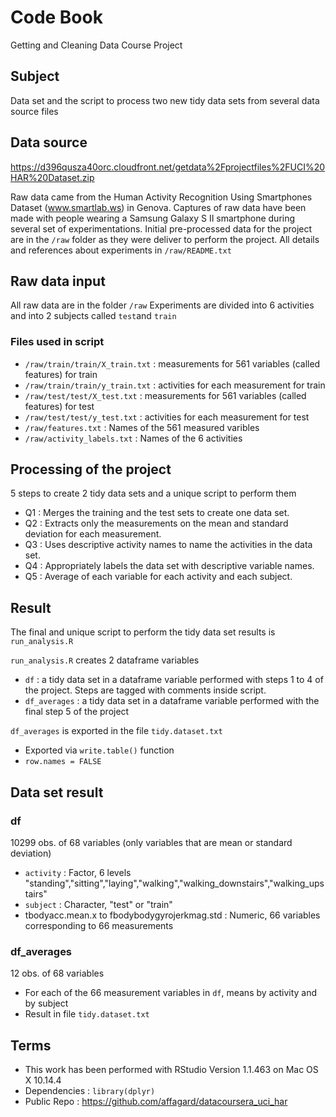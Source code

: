 # Code Book
Getting and Cleaning Data Course Project

## Subject
Data set and the script to process two new tidy data sets from several data source files 

## Data source
https://d396qusza40orc.cloudfront.net/getdata%2Fprojectfiles%2FUCI%20HAR%20Dataset.zip

Raw data came from the Human Activity Recognition Using Smartphones Dataset (www.smartlab.ws) in Genova.
Captures of raw data have been made with people wearing a Samsung Galaxy S II smartphone during several set of experimentations.
Initial pre-processed data for the project are in the ```/raw``` folder as they were deliver to perform the project.
All details and references about experiments in ```/raw/README.txt```

## Raw data input
All raw data are in the folder ```/raw```
Experiments are divided into 6 activities and into 2 subjects called ```test```and ```train```
### Files used in script 
 * ```/raw/train/train/X_train.txt``` : measurements for 561 variables (called features) for train
 * ```/raw/train/train/y_train.txt``` : activities for each measurement for train
 * ```/raw/test/test/X_test.txt``` : measurements for 561 variables (called features) for test
 * ```/raw/test/test/y_test.txt``` : activities for each measurement for test
 * ```/raw/features.txt``` : Names of the 561 measured varibles
 * ```/raw/activity_labels.txt``` : Names of the 6 activities
 
 

## Processing of the project
5 steps to create 2 tidy data sets and a unique script to perform them

 * Q1 : Merges the training and the test sets to create one data set.
 * Q2 : Extracts only the measurements on the mean and standard deviation for each measurement.
 * Q3 : Uses descriptive activity names to name the activities in the data set.
 * Q4 : Appropriately labels the data set with descriptive variable names.
 * Q5 : Average of each variable for each activity and each subject.


## Result
The final and unique script to perform the tidy data set results is ```run_analysis.R```

```run_analysis.R``` creates 2 dataframe variables
 * ```df``` : a tidy data set in a dataframe variable performed with steps 1 to 4 of the project. Steps are tagged with comments inside script.
 * ```df_averages``` : a tidy data set in a dataframe variable performed with the final step 5 of the project

```df_averages``` is exported in the file ```tidy.dataset.txt```
 * Exported via ```write.table()``` function
 * ```row.names = FALSE```
 
 ## Data set result
 ### df
 10299 obs. of  68 variables (only variables that are mean or standard deviation)
  * ```activity``` : Factor, 6 levels "standing","sitting","laying","walking","walking_downstairs","walking_upstairs"
  * ```subject``` : Character, "test" or "train"
  * tbodyacc.mean.x to fbodybodygyrojerkmag.std : Numeric, 66 variables corresponding to 66 measurements
  
 ### df_averages
 12 obs. of  68 variables
  * For each of the 66 measurement variables in ```df```, means by activity and by subject
  * Result in file ```tidy.dataset.txt```
 
 
 ## Terms
  * This work has been performed with RStudio Version 1.1.463 on Mac OS X 10.14.4
  * Dependencies : ```library(dplyr)```
  * Public Repo : https://github.com/affagard/datacoursera_uci_har
 